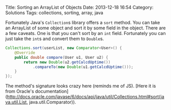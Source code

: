 Title: Sorting an ArrayList of Objects
Date: 2013-12-18 16:54
Category: Solutions
Tags: collections, sorting, array, java

Fortunately Java's ``Collection``s library offers a ``sort`` method. You can take an ArrayList of some object and sort
it by some field in the object. There are a few caveats. One is that you can't sort by an ``int`` field. Fortunately you
can just take the ``int``s and convert them to ``Double``s.

```java
Collections.sort(userList, new Comparator<User>() {
    @Override
    public double compare(User u1, User u2) {
        return new Double(u2.getCalcdUptime())
            .compareTo(new Double(u1.getCalcdUptime()));
    }
});
```
The method's signature looks crazy here (reminds me of JS). [Here it is from Oracle's documentation](http://docs.oracle.com/javase/6/docs/api/java/util/Collections.html#sort(java.util.List, java.util.Comparator)).
